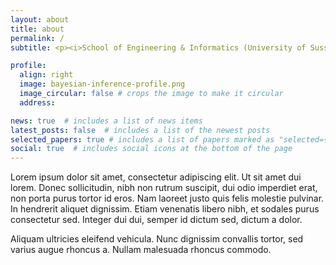 ```yaml
---
layout: about
title: about
permalink: /
subtitle: <p><i>School of Engineering & Informatics (University of Sussex)</i></p>

profile:
  align: right
  image: bayesian-inference-profile.png 
  image_circular: false # crops the image to make it circular
  address: 

news: true  # includes a list of news items
latest_posts: false  # includes a list of the newest posts
selected_papers: true # includes a list of papers marked as "selected={true}"
social: true  # includes social icons at the bottom of the page
---
```


Lorem ipsum dolor sit amet, consectetur adipiscing elit. Ut sit amet dui lorem. Donec sollicitudin, nibh non rutrum suscipit, dui odio imperdiet erat, non porta purus tortor id eros. Nam laoreet justo quis felis molestie pulvinar. In hendrerit aliquet dignissim. Etiam venenatis libero nibh, et sodales purus consectetur sed. Integer dui dui, semper id dictum sed, dictum a dolor.

Aliquam ultricies eleifend vehicula. Nunc dignissim convallis tortor, sed varius augue rhoncus a. Nullam malesuada rhoncus commodo.

